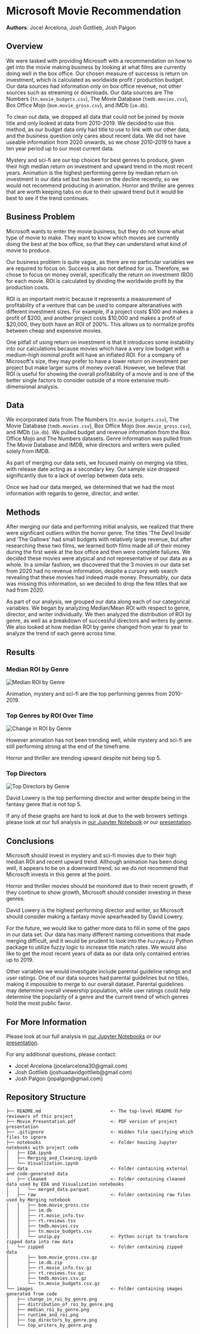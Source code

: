 # Microsoft Movie Recommendation

**Authors**: Jocel Arcelona, Josh Gottlieb, Josh Palgon

## Overview

We were tasked with providing Microsoft with a recommendation on how to get into the movie making business by looking at what films are currently doing well in the box office. Our chosen measure of successs is return on investment, which is calculated as worldwide profit / production budget. Our data sources had information only on box office revenue, not other sources such as streaming or downloads. Our data sources are The Numbers (`tn.movie_budgets.csv`), The Movie Database (`tmdb.movies.csv`), Box Office Mojo (`bom.movie_gross.csv`), and IMDb (`im.db`). 

To clean out data, we dropped all data that could not be joined by movie title and only looked at data from 2010-2019. We decided to use this method, as our budget data only had title to use to link with our other data, and the business question only cares about recent data. We did not have useable information from 2020 onwards, so we chose 2010-2019 to have a ten year period up to our most current data. 

Mystery and sci-fi are our top choices for best genres to produce, given their high median return on investment and upward trend in the most recent years. Animation is the highest performing genre by median return on investment in our data set but has been on the decline recently, so we would not recommend producing in animation. Horror and thriller are genres that are worth keeping tabs on due to their upward trend but it would be best to see if the trend continues. 


## Business Problem

Microsoft wants to enter the movie business, but they do not know what type of movie to make. They want to know which movies are currently doing the best at the box office, so that they can understand what kind of movie to produce.

Our business problem is quite vague, as there are no particular variables we are required to focus on. Success is also not defined for us. Therefore, we chose to focus on money overall, specifically the return on investment (ROI) for each movie. ROI is calculated by dividing the worldwide profit by the production costs.

ROI is an important metric because it represents a measurement of profitability of a venture that can be used to compare alteranatives with different investment sizes. For example, if a project costs $100 and makes a profit of $200, and another project costs $10,000 and makes a profit of $20,000, they both have an ROI of 200%. This allows us to normalize profits between cheap and expensive movies.

One pitfall of using return on investment is that it introduces some instability into our calculations because movies which have a very low budget with a medium-high nominal profit will have an inflated ROI. For a company of Microsoft's size, they may prefer to have a lower return on investment per project but make larger sums of money overall. However, we believe that ROI is useful for showing the overall profitability of a movie and is one of the better single factors to consider outside of a more extensive multi-dimensional analysis.


## Data

We incorporated data from The Numbers (`tn.movie_budgets.csv`), The Movie Database (`tmdb.movies.csv`), Box Office Mojo (`bom.movie_gross.csv`), and IMDb (`im.db`). We pulled budget and revenue information from the Box Office Mojo and The Numbers datasets. Genre information was pulled from The Movie Database and IMDB, whie directors and writers were pulled solely from IMDB.

As part of merging our data sets, we focused mainly on merging via titles, with release date acting as a secondary key. Our sample size dropped significantly due to a lack of overlap between data sets.

Once we had our data merged, we determined that we had the most information with regards to genre, director, and writer.


## Methods

After merging our data and performing initial analysis, we realized that there were signficant outliers within the horror genre. The titles 'The Devil Inside' and 'The Gallows' had small budgets with relatively large revenue, but after researching these two films, we learned both films made all of their money during the first week at the box office and then were complete failures. We decided these movies were atypical and not representative of our data as a whole. In a similar fashion, we discovered that the 3 movies in our data set from 2020 had no revenue information, despite a cursory web search revealing that these movies had indeed made money. Presumably, our data was missing this information, so we decided to drop the few titles that we had from 2020.

As part of our analysis, we grouped our data along each of our categorical variables. We began by analyzing Median/Mean ROI with respect to genre, director, and writer individually. We then analyzed the distribution of ROI by genre, as well as a breakdown of successful directors and writers by genre. We also looked at how median ROI by genre changed from year to year to analyze the trend of each genre across time.


## Results

### Median ROI by Genre
![Median ROI by Genre](./images/median_roi_by_genre.png)

Animation, mystery and sci-fi are the top performing genres from 2010-2019.

### Top Genres by ROI Over Time
![Change in ROI by Genre](./images/change_in_roi_by_genre.png)

However animation has not been trending well, while mystery and sci-fi are still performing strong at the end of the timeframe. 

Horror and thriller are trending upward despite not being top 5. 

### Top Directors
![Top Directors by Genre](./images/top_directors_by_genre.png)

David Lowery is the top performing director and writer despite being in the fantasy genre that is not top 5.


If any of these graphs are hard to look at due to the web browers settings please look at our full analysis in [our Jupyter Notebook](./notebooks) or our [presentation](./Movie_Presentation.pdf).

## Conclusions

Microsoft should invest in mystery and sci-fi movies due to their high median ROI and recent upward trend. Although animation has been doing well, it appears to be on a downward trend, so we do not recommend that Microsoft invests in this genre at the point.

Horror and thriller movies should be monitored due to their recent growth, if they continue to show growth, Microsoft should consider investing in these genres.

David Lowery is the highest performing director and writer, so Microsoft should consider making a fantasy movie spearheaded by David Lowery.

For the future, we would like to gather more data to fill in some of the gaps in our data set. Our data has many different naming conventions that made merging difficult, and it would be prudent to look into the `FuzzyWuzzy` Python package to utilize fuzzy logic to increase title match rates. We would also like to get the most recent years of data as our data only contained entries up to 2019.

Other variables we would investigate include parental guideline ratings and user ratings. One of our data sources had parental guidelines but no titles, making it impossible to merge to our overall dataset. Parental guidelines may determine overall viewership population, while user ratings could help determine the popularity of a genre and the current trend of which genres hold the most public favor.


## For More Information

Please look at our full analysis in [our Jupyter Notebooks](./notebooks) or our [presentation](./Movie_Presentation.pdf).

For any additional questions, please contact:

<ul>
    <li>Jocel Arcelona (jocelarcelona30@gmail.com)</li>
    <li>Josh Gottlieb (joshuadavidgottlieb@gmail.com)</li>
    <li>Josh Palgon (jopalgon@gmail.com)</li>
</ul>

## Repository Structure

```
├── README.md                          <- The top-level README for reviewers of this project
├── Movie_Presentation.pdf             <- PDF version of project presentation
├── .gitignore                         <- Hidden file specifying which files to ignore
├── notebooks                          <- Folder housing Jupyter notebooks with project code
│   ├── EDA.ipynb                      
│   ├── Merging_and_Cleaning.ipynb     
│   └── Visualization.ipynb            
├── data                               <- Folder containing external and code-generated data
│   ├── cleaned                        <- Folder containing cleaned data used by EDA and Visualization notebooks
│   │   └── merged_data.parquet              
│   ├── raw                            <- Folder containing raw files used by Merging notebook
│   │   ├── bom.movie_gross.csv              
│   │   ├── im.db                            
│   │   ├── rt.movie_info.tsv                
│   │   ├── rt.reviews.tsv                   
│   │   ├── tmdb.movies.csv                  
│   │   ├── tn.movie_budgets.csv             
│   │   └── unzip.py                   <- Python script to transform zipped data into raw data
│   └── zipped                         <- Folder containing zipped data
│       ├── bom.movie_gross.csv.gz
│       ├── im.db.zip
│       ├── rt.movie_info.tsv.gz
│       ├── rt.reviews.tsv.gz
│       ├── tmdb.movies.csv.gz
│       └── tn.movie_budgets.csv.gz
└── images                             <- Folder containing images generated from code
│   ├── change_in_roi_by_genre.png
│   ├── distribution_of_roi_by_genre.png
│   ├── median_roi_by_genre.png
│   ├── runtime_and_roi.png
│   ├── top_directors_by_genre.png
│   └── top_writers_by_genre.png

```
